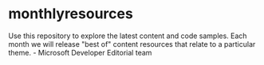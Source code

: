 # monthlyresources
Use this repository to explore the latest content and code samples. Each month we will release "best of" content resources that relate to a particular theme. - Microsoft Developer Editorial team 

